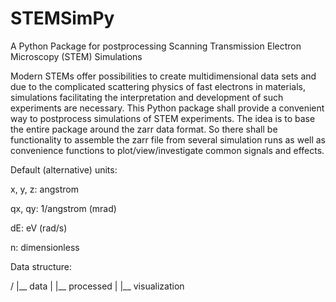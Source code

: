 # STEMSimPy
A Python Package for postprocessing Scanning Transmission Electron Microscopy (STEM) Simulations

Modern STEMs offer possibilities to create multidimensional data sets and due to the complicated scattering physics of fast electrons in materials, simulations facilitating the interpretation and development of such experiments are necessary. This Python package shall provide a convenient way to postprocess simulations of STEM experiments. The idea is to base the entire package around the zarr data format. So there shall be functionality to assemble the zarr file from several simulation runs as well as convenience functions to plot/view/investigate common signals and effects.


Default (alternative) units:

x, y, z:    angstrom

qx, qy:     1/angstrom (mrad)

dE:         eV (rad/s)

n:	    dimensionless



Data structure:

/
|__ data
|
|__ processed
|
|__ visualization



